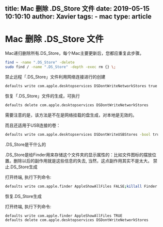 title: Mac 删除 .DS_Store 文件
date: 2019-05-15 10:10:10 
author: Xavier
tags: 
    - mac
type: article
---

# Mac 删除 .DS_Store 文件

Mac递归删除所有.DS_Store，每个Mac主要更新后，您都应重复此步骤。

```sh
find ~ -name ".DS_Store" -delete
sudo find / -name ".DS_Store" -depth -exec rm {} \;
```

禁止远程「.DS_Store」文件利用网络连接进行的创建

```sh
defaults write com.apple.desktopservices DSDontWriteNetworkStores true
```

恢复「.DS_Store」文件的生成，可执行

```sh
defaults delete com.apple.desktopservices DSDontWriteNetworkStores
```

需要注意的是，该方法是不在是网络挂载的盘生成，对本地是无效的。

而且还适用于USB连接的卷：

```sh
defaults write com.apple.desktopservices DSDontWriteUSBStores -bool true
```

.DS_Store是干什么的

.DS_Store是给Finder用来存储这个文件夹的显示属性的：比如文件图标的摆放位置。删除以后的副作用就是这些信息的失去, 当然，这点副作用其实不是太大。
禁止.DS_Store生成

打开终端, 执行下列命令:

```sh
defaults write com.apple.finder AppleShowAllFiles FALSE;killall Finder
```

恢复.DS_Store生成

打开终端, 执行下列命令:

```sh
defaults write com.apple.finder AppleShowAllFiles TRUE
defaults delete com.apple.desktopservices DSDontWriteNetworkStores
```
